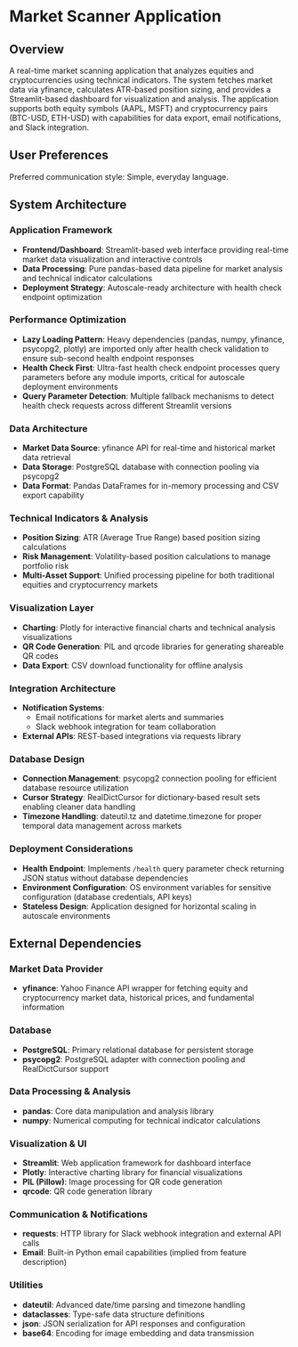 # Market Scanner Application

## Overview

A real-time market scanning application that analyzes equities and cryptocurrencies using technical indicators. The system fetches market data via yfinance, calculates ATR-based position sizing, and provides a Streamlit-based dashboard for visualization and analysis. The application supports both equity symbols (AAPL, MSFT) and cryptocurrency pairs (BTC-USD, ETH-USD) with capabilities for data export, email notifications, and Slack integration.

## User Preferences

Preferred communication style: Simple, everyday language.

## System Architecture

### Application Framework
- **Frontend/Dashboard**: Streamlit-based web interface providing real-time market data visualization and interactive controls
- **Data Processing**: Pure pandas-based data pipeline for market analysis and technical indicator calculations
- **Deployment Strategy**: Autoscale-ready architecture with health check endpoint optimization

### Performance Optimization
- **Lazy Loading Pattern**: Heavy dependencies (pandas, numpy, yfinance, psycopg2, plotly) are imported only after health check validation to ensure sub-second health endpoint responses
- **Health Check First**: Ultra-fast health check endpoint processes query parameters before any module imports, critical for autoscale deployment environments
- **Query Parameter Detection**: Multiple fallback mechanisms to detect health check requests across different Streamlit versions

### Data Architecture
- **Market Data Source**: yfinance API for real-time and historical market data retrieval
- **Data Storage**: PostgreSQL database with connection pooling via psycopg2
- **Data Format**: Pandas DataFrames for in-memory processing and CSV export capability

### Technical Indicators & Analysis
- **Position Sizing**: ATR (Average True Range) based position sizing calculations
- **Risk Management**: Volatility-based position calculations to manage portfolio risk
- **Multi-Asset Support**: Unified processing pipeline for both traditional equities and cryptocurrency markets

### Visualization Layer
- **Charting**: Plotly for interactive financial charts and technical analysis visualizations
- **QR Code Generation**: PIL and qrcode libraries for generating shareable QR codes
- **Data Export**: CSV download functionality for offline analysis

### Integration Architecture
- **Notification Systems**: 
  - Email notifications for market alerts and summaries
  - Slack webhook integration for team collaboration
- **External APIs**: REST-based integrations via requests library

### Database Design
- **Connection Management**: psycopg2 connection pooling for efficient database resource utilization
- **Cursor Strategy**: RealDictCursor for dictionary-based result sets enabling cleaner data handling
- **Timezone Handling**: dateutil.tz and datetime.timezone for proper temporal data management across markets

### Deployment Considerations
- **Health Endpoint**: Implements `/health` query parameter check returning JSON status without database dependencies
- **Environment Configuration**: OS environment variables for sensitive configuration (database credentials, API keys)
- **Stateless Design**: Application designed for horizontal scaling in autoscale environments

## External Dependencies

### Market Data Provider
- **yfinance**: Yahoo Finance API wrapper for fetching equity and cryptocurrency market data, historical prices, and fundamental information

### Database
- **PostgreSQL**: Primary relational database for persistent storage
- **psycopg2**: PostgreSQL adapter with connection pooling and RealDictCursor support

### Data Processing & Analysis
- **pandas**: Core data manipulation and analysis library
- **numpy**: Numerical computing for technical indicator calculations

### Visualization & UI
- **Streamlit**: Web application framework for dashboard interface
- **Plotly**: Interactive charting library for financial visualizations
- **PIL (Pillow)**: Image processing for QR code generation
- **qrcode**: QR code generation library

### Communication & Notifications
- **requests**: HTTP library for Slack webhook integration and external API calls
- **Email**: Built-in Python email capabilities (implied from feature description)

### Utilities
- **dateutil**: Advanced date/time parsing and timezone handling
- **dataclasses**: Type-safe data structure definitions
- **json**: JSON serialization for API responses and configuration
- **base64**: Encoding for image embedding and data transmission